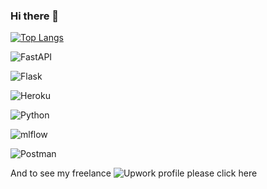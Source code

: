 ### Hi there 👋



[![Top Langs](https://github-readme-stats.vercel.app/api/top-langs/?username=ataul-ui&layout=compact)](https://github.com/anuraghazra/github-readme-stats)


![FastAPI](https://img.shields.io/badge/FastAPI-005571?style=for-the-badge&logo=fastapi) 

![Flask](https://img.shields.io/badge/flask-%23000.svg?style=for-the-badge&logo=flask&logoColor=white) 

![Heroku](https://img.shields.io/badge/heroku-%23430098.svg?style=for-the-badge&logo=heroku&logoColor=white) 

![Python](https://img.shields.io/badge/python-3670A0?style=for-the-badge&logo=python&logoColor=ffdd54) 

![mlflow](https://img.shields.io/badge/mlflow-%23d9ead3.svg?style=for-the-badge&logo=numpy&logoColor=blue) 

![Postman](https://img.shields.io/badge/Postman-FF6C37?style=for-the-badge&logo=postman&logoColor=white) 

And to see my freelance 
![Upwork](https://img.shields.io/badge/UpWork-6FDA44?style=for-the-badge&logo=Upwork&logoColor=white)
profile please click here


<!--
**ataul-ui/ataul-ui** is a ✨ _special_ ✨ repository because its `README.md` (this file) appears on your GitHub profile.

Here are some ideas to get you started:

- 🔭 I’m currently working on ...
- 🌱 I’m currently learning ...
- 👯 I’m looking to collaborate on ...
- 🤔 I’m looking for help with ...
- 💬 Ask me about ...
- 📫 How to reach me: ...
- 😄 Pronouns: ...
- ⚡ Fun fact: ...
-->
